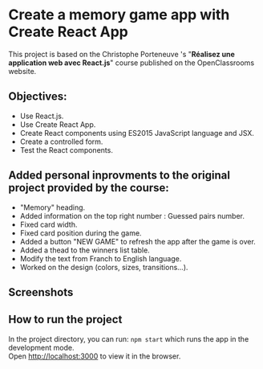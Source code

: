 # Create a memory game app with Create React App
This  project is based on the Christophe Porteneuve 's "**Réalisez une application web avec React.js**" course published on the OpenClassrooms website.  

## Objectives:
* Use React.js.
* Use Create React App.
* Create React components using ES2015 JavaScript language and JSX.
* Create a controlled form.
* Test the React components.

## Added personal inprovments to the original project provided by the course:
* "Memory" heading.
* Added information on the top right number : Guessed pairs number.
* Fixed card width.
* Fixed card position during the game.
* Added a button "NEW GAME" to refresh the app after the game is over.
* Added a thead to the winners list table.
* Modify the text from Franch to English language.
* Worked on the design (colors, sizes, transitions...).

## Screenshots



## How to run the project
In the project directory, you can run: `npm start` which runs the app in the development mode.\
Open [http://localhost:3000](http://localhost:3000) to view it in the browser.

